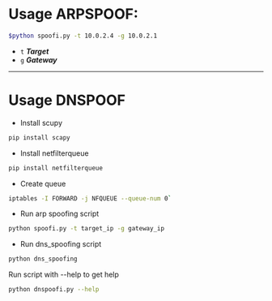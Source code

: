 # Usage ARPSPOOF:
```bash
$python spoofi.py -t 10.0.2.4 -g 10.0.2.1
```
- `t` ***Target***
- `g` ***Gateway***


---------------------------------------------------------------------------------------------------------

# Usage DNSPOOF

* Install scupy
```bash
pip install scapy
```
* Install netfilterqueue
```bash
pip install netfilterqueue
```
* Create queue
```bash
iptables -I FORWARD -j NFQUEUE --queue-num 0`
```
* Run arp spoofing script
```bash
python spoofi.py -t target_ip -g gateway_ip
```
* Run dns_spoofing script
```bash
python dns_spoofing
```
Run script with --help to get help
```bash
python dnspoofi.py --help
```
